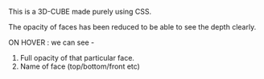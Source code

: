 This is a 3D-CUBE made purely using CSS.

The opacity of faces has been reduced to be able to see the depth clearly.

ON HOVER : we can see -
1. Full opacity of that particular face.
2. Name of face (top/bottom/front etc)
